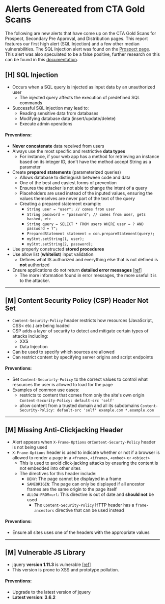 # Alerts Genereated from CTA Gold Scans 
The following are new alerts that have come up on the CTA Gold Scans for Prospect, Secondary Pre Approval, and Distribution pages.
This report features our first high alert (SQL Injection) and a few other median vulnerabilities. The SQL Injection alert was found on the [Prospect page](https://github.com/KellyTTan/Documentation/blob/main/ctagold/reports%202022-11-29/gold_prospects_report.pdf). This alert was also speculated to be a false positive, further research on this can be found in this [documentation](https://github.com/KellyTTan/Documentation/blob/main/ctagold/documentation/sqli_research.md).

## [H] SQL Injection
- Occurs when a SQL query is injected as input data by an unauthorized user
    - The injected query affects the execution of predefined SQL commands
- Successful SQL injection may lead to:
    - Reading sensitive data from databases
    - Modifying database data (insert/update/delete)
    - Execute admin operations 
#### Preventions: 
- **Never concatenate** data received from users
- Always use the most specific and restrictive **data types** 
    - For instance, if your web app has a method for retrieving an instance based on its integer ID, don't have the method accept String as a parameter
- Create **prepared statements** (parameterized queries)
    - Allows database to distinguish between code and data
    - One of the best and easiest forms of prevention
    - Ensures the attacker is not able to change the intent of a query
    - Placeholders are used instead of the inputed values, ensuring the values themselves are never part of the text of the query
    - Creating a prepared statement example:
        - `String user = "user"; // comes from user`
        - `String password = "password"; // comes from user, gets hashed, etc`
        - `String query = SELECT * FROM users WHERE user = ? AND password = ?";`
        - `PreparedStatement statement = con.prepareStatement(query);`
        - `myStmt.setString(1, user);`
        - `myStmt.setString(2, password);`
- Use properly constructed **stored procedures**
- Use allow list (**whitelist**) input validation
    - Defines what IS authorized and everything else that is not defined is **not** authorized 
- Ensure applications do not return **detailed error messages** [[ref]](https://web.archive.org/web/20151005235207/http://www.net-security.org/dl/articles/IntegrigyIntrotoSQLInjectionAttacks.pdf)
    - The more information found in error messages, the more useful it is to the attacker. 
***

## [M] Content Security Policy (CSP) Header Not Set
- `Content-Security-Policy` header restricts how resources (JavaScript, CSS< etc.) are being loaded
- CSP adds a layer of security to detect and mitigate certain types of attacks including:
    - XXS
    - Data Injection 
- Can be used to specify which sources are allowed
- Can restrict content by specifying server origins and script endpoints
#### Preventions:
- Set `Content-Securirty-Policy` to the correct values to control what resources the user is allowed to load for the page 
- Examples of common use cases:
    - restricts to content that comes from only the site's own origin
`Content-Security-Policy: default-src 'self'`
    - allow content from a trusted domain and all its subdomains 
`Content-Security-Policy: default-src 'self' example.com *.example.com`
***

## [M] Missing Anti-Clickjacking Header
- Alert appears when `X-Frame-Options` or`Content-Securty-Policy` header is not being used 
- `X-Frame-Options` header is used to indicate whether or not if a browser is allowed to render a page in a `<frame>`, `<iframe>`, `<embed>` or `<object>`
    - This is used to avoid click-jacking attacks by ensuring the content is not embedded into other sites
    - The directives for this header include:
        - `DENY`: The page cannot be displayed in a frame
        - `SAMEORIGIN`: The page can only be displayed if all ancestor frames are the same origin to the page itself
        - `ALLOW-FROM=url`: This directive is out of date and **should not** be used
            - The `Content-Security-Policy` HTTP header has a `frame-ancestors` directive that can be used instead
#### Preventions:
- Ensure all sites uses one of the headers with the appropriate values
***

## [M] Vulnerable JS Library
- jquery **version 1.11.3** is vulnerable [[ref]](https://security.snyk.io/package/npm/jquery/1.11.3)
- This version is prone to XSS and prototype pollution.
#### Preventions: 
- Upgrade to the latest version of jquery 
- **Latest version: 3.6.2**
